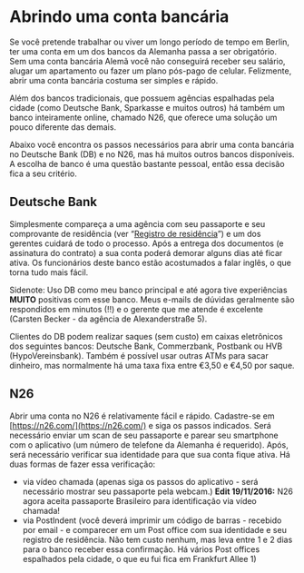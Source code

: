 # Abrindo uma conta bancária

Se você pretende trabalhar ou viver um longo período de tempo em Berlin, ter uma conta em um dos bancos da Alemanha passa a ser obrigatório. Sem uma conta bancária Alemã você não conseguirá receber seu salário, alugar um apartamento ou fazer um plano pós-pago de celular. Felizmente, abrir uma conta bancária costuma ser simples e rápido.

Além dos bancos tradicionais, que possuem agências espalhadas pela cidade (como Deutsche Bank, Sparkasse e muitos outros) há também um banco inteiramente online, chamado N26, que oferece uma solução um pouco diferente das demais.

Abaixo você encontra os passos necessários para abrir uma conta bancária no Deutsche Bank (DB) e no N26, mas há muitos outros bancos disponíveis. A escolha de banco é uma questão bastante pessoal, então essa decisão fica a seu critério.

## Deutsche Bank

Simplesmente compareça a uma agência com seu passaporte e seu comprovante de residência (ver “[Registro de residência](/pages/registro-de-residencia.md)”) e um dos gerentes cuidará de todo o processo. Após a entrega dos documentos (e assinatura do contrato) a sua conta poderá demorar alguns dias até ficar ativa. Os funcionários deste banco estão acostumados a falar inglês, o que torna tudo mais fácil.

Sidenote: Uso DB como meu banco principal e até agora tive experiências **MUITO** positivas com esse banco. Meus e-mails de dúvidas geralmente são respondidos em minutos (!!) e o gerente que me atende é excelente (Carsten Becker - da agência de Alexanderstraße 5).

Clientes do DB podem realizar saques (sem custo) em caixas eletrônicos dos seguintes bancos: Deutsche Bank, Commerzbank, Postbank ou HVB (HypoVereinsbank). Também é possível usar outras ATMs para sacar dinheiro, mas normalmente há uma taxa fixa entre €3,50 e €4,50 por saque.

## N26

Abrir uma conta no N26 é relativamente fácil e rápido. Cadastre-se em [https://n26.com/](https://n26.com/) e siga os passos indicados. Será necessário enviar um scan de seu passaporte e parear seu smartphone com o aplicativo (um número de telefone da Alemanha é requerido). Após, será necessário verificar sua identidade para que sua conta fique ativa. Há duas formas de fazer essa verificação:
- via vídeo chamada (apenas siga os passos do aplicativo - será necessário mostrar seu passaporte pela webcam.) **Edit 19/11/2016:** N26 agora aceita passaporte Brasileiro para identificação via vídeo chamada! 
- via PostIndent (você deverá imprimir um código de barras - recebido por email - e comparecer em um Post office com sua identidade e seu registro de residência. Não tem custo nenhum, mas leva entre 1 e 2 dias para o banco receber essa confirmação. Há vários Post offices espalhados pela cidade, o que eu fui fica em Frankfurt Allee 1)


